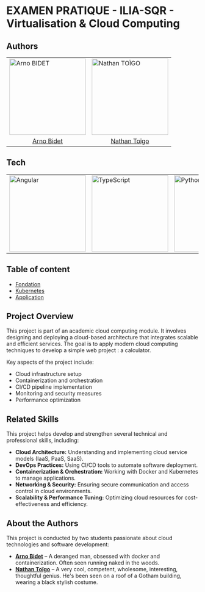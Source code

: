 # EXAMEN PRATIQUE - ILIA-SQR - Virtualisation & Cloud Computing
## Authors
<div align="center">
	<table>
		<tr>
			<td><img width="200" src="https://avatars.githubusercontent.com/u/71908560" alt="Arno BIDET" title="Arno BIDET"/></td>
			<td><img width="200" src="https://avatars.githubusercontent.com/u/97233327" alt="Nathan TOÏGO" title="Nathan TOÏGO"/></td>
		</tr>
        <tr>
			<td style="text-align:center;"><a href="https://github.com/ArnoBidet">Arno Bidet</a></td>
			<td style="text-align:center;"><a href="https://github.com/Nathan-Toigo">Nathan Toïgo</a>
		</tr>
	</table>
</div>

## Tech

<div align="center">
	<table>
		<tr>
			<td><img width="200" src="https://raw.githubusercontent.com/marwin1991/profile-technology-icons/refs/heads/main/icons/angular.png" alt="Angular" title="Angular"/></td>
			<td><img width="200" src="https://raw.githubusercontent.com/marwin1991/profile-technology-icons/refs/heads/main/icons/typescript.png" alt="TypeScript" title="TypeScript"/></td>
			<td><img width="200" src="https://raw.githubusercontent.com/marwin1991/profile-technology-icons/refs/heads/main/icons/python.png" alt="Python" title="Python"/></td>
			<td><img width="200" src="https://raw.githubusercontent.com/marwin1991/profile-technology-icons/refs/heads/main/icons/flask.png" alt="Flask" title="Flask"/></td>
			<td><img width="200" src="https://raw.githubusercontent.com/marwin1991/profile-technology-icons/refs/heads/main/icons/redis.png" alt="redis" title="redis"/></td>
			<td><img width="200" src="https://raw.githubusercontent.com/marwin1991/profile-technology-icons/refs/heads/main/icons/kubernetes.png" alt="Kubernetes" title="Kubernetes"/></td>
			<td><img width="200" src="https://raw.githubusercontent.com/marwin1991/profile-technology-icons/refs/heads/main/icons/terraform.png" alt="Terraform" title="Terraform"/></td>
			<td><img width="200" src="https://raw.githubusercontent.com/marwin1991/profile-technology-icons/refs/heads/main/icons/rabbitmq.png" alt="RabbitMQ" title="RabbitMQ"/></td>
		</tr>
	</table>
</div>

## Table of content

* [Fondation](foundation/README.md)
* [Kubernetes](kubernetes/README.md)
* [Application](application/README.md)

## Project Overview
This project is part of an academic cloud computing module. It involves designing and deploying a cloud-based architecture that integrates scalable and efficient services. The goal is to apply modern cloud computing techniques to develop a simple web project : a calculator.

Key aspects of the project include:
- Cloud infrastructure setup
- Containerization and orchestration
- CI/CD pipeline implementation
- Monitoring and security measures
- Performance optimization

## Related Skills
This project helps develop and strengthen several technical and professional skills, including:
- **Cloud Architecture:** Understanding and implementing cloud service models (IaaS, PaaS, SaaS).
- **DevOps Practices:** Using CI/CD tools to automate software deployment.
- **Containerization & Orchestration:** Working with Docker and Kubernetes to manage applications.
- **Networking & Security:** Ensuring secure communication and access control in cloud environments.
- **Scalability & Performance Tuning:** Optimizing cloud resources for cost-effectiveness and efficiency.

## About the Authors
This project is conducted by two students passionate about cloud technologies and software development:

- **<a href="https://github.com/ArnoBidet">Arno Bidet</a></td>** – A deranged man, obsessed with docker and containerization. Often seen running naked in the woods.
- **<a href="https://github.com/Nathan-Toigo">Nathan Toïgo</a>** – A very cool, competent, wholesome, interesting, thoughtful genius. He's been seen on a roof of a Gotham building, wearing a black stylish costume.






